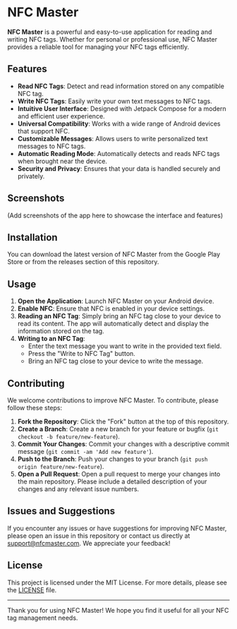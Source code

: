 # NFC Master

**NFC Master** is a powerful and easy-to-use application for reading and writing NFC tags. Whether for personal or professional use, NFC Master provides a reliable tool for managing your NFC tags efficiently.

## Features

- **Read NFC Tags**: Detect and read information stored on any compatible NFC tag.
- **Write NFC Tags**: Easily write your own text messages to NFC tags.
- **Intuitive User Interface**: Designed with Jetpack Compose for a modern and efficient user experience.
- **Universal Compatibility**: Works with a wide range of Android devices that support NFC.
- **Customizable Messages**: Allows users to write personalized text messages to NFC tags.
- **Automatic Reading Mode**: Automatically detects and reads NFC tags when brought near the device.
- **Security and Privacy**: Ensures that your data is handled securely and privately.

## Screenshots

(Add screenshots of the app here to showcase the interface and features)

## Installation

You can download the latest version of NFC Master from the Google Play Store or from the releases section of this repository.

## Usage

1. **Open the Application**: Launch NFC Master on your Android device.
2. **Enable NFC**: Ensure that NFC is enabled in your device settings.
3. **Reading an NFC Tag**: Simply bring an NFC tag close to your device to read its content. The app will automatically detect and display the information stored on the tag.
4. **Writing to an NFC Tag**:
   - Enter the text message you want to write in the provided text field.
   - Press the "Write to NFC Tag" button.
   - Bring an NFC tag close to your device to write the message.

## Contributing

We welcome contributions to improve NFC Master. To contribute, please follow these steps:

1. **Fork the Repository**: Click the "Fork" button at the top of this repository.
2. **Create a Branch**: Create a new branch for your feature or bugfix (`git checkout -b feature/new-feature`).
3. **Commit Your Changes**: Commit your changes with a descriptive commit message (`git commit -am 'Add new feature'`).
4. **Push to the Branch**: Push your changes to your branch (`git push origin feature/new-feature`).
5. **Open a Pull Request**: Open a pull request to merge your changes into the main repository. Please include a detailed description of your changes and any relevant issue numbers.

## Issues and Suggestions

If you encounter any issues or have suggestions for improving NFC Master, please open an issue in this repository or contact us directly at [support@nfcmaster.com](mailto:support@nfcmaster.com). We appreciate your feedback!

## License

This project is licensed under the MIT License. For more details, please see the [LICENSE](LICENSE) file.

---

Thank you for using NFC Master! We hope you find it useful for all your NFC tag management needs.
